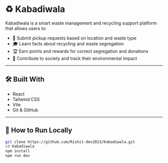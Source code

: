 # ♻️ Kabadiwala

Kabadiwala is a smart waste management and recycling support platform that allows users to:

- 📍 Submit pickup requests based on location and waste type
- 🎓 Learn facts about recycling and waste segregation
- 🏆 Earn points and rewards for correct segregation and donations
- 🌿 Contribute to society and track their environmental impact

---

## 🛠️ Built With

- React
- Tailwind CSS
- Vite
- Git & GitHub

---

## 🚀 How to Run Locally

```bash
git clone https://github.com/Rishit-dev2023/Kabadiwala.git
cd Kabadiwala
npm install
npm run dev
